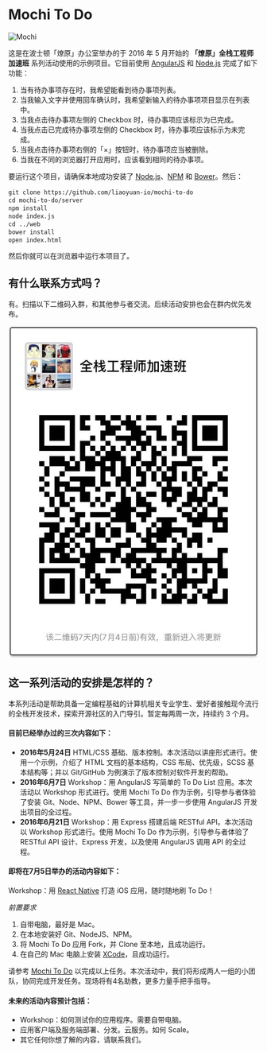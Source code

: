 # Mochi To Do

![Mochi](http://www.feathersnfurshoppe.com/images/smallanimaldocs/Hamster.gif)

这是在波士顿「燎原」办公室举办的于 2016 年 5 月开始的 **「燎原」全栈工程师加速班** 系列活动使用的示例项目。它目前使用 [AngularJS](https://thinkster.io/a-better-way-to-learn-angularjs) 和 [Node.js](https://nodejs.org/en/download/) 完成了如下功能：

1. 当有待办事项存在时，我希望能看到待办事项列表。
2. 当我输入文字并使用回车确认时，我希望新输入的待办事项项目显示在列表中。
3. 当我点击待办事项左侧的 Checkbox 时，待办事项应该标示为已完成。
4. 当我点击已完成待办事项左侧的 Checkbox 时，待办事项应该标示为未完成。
5. 当我点击待办事项右侧的「&times;」按钮时，待办事项应当被删除。
6. 当我在不同的浏览器打开应用时，应该看到相同的待办事项。

要运行这个项目，请确保本地成功安装了 [Node.js](https://nodejs.org/en/download/)、[NPM](https://docs.npmjs.com/getting-started/installing-node) 和 [Bower](https://www.npmjs.com/package/bower#install)。然后：

    git clone https://github.com/liaoyuan-io/mochi-to-do
    cd mochi-to-do/server
    npm install
    node index.js
    cd ../web
    bower install
    open index.html

然后你就可以在浏览器中运行本项目了。


## 有什么联系方式吗？

有。扫描以下二维码入群，和其他参与者交流。后续活动安排也会在群内优先发布。

![二维码](qr.png?raw=true)


## 这一系列活动的安排是怎样的？

本系列活动是帮助具备一定编程基础的计算机相关专业学生、爱好者接触现今流行的全栈开发技术，探索开源社区的入门导引。暂定每两周一次，持续约 3 个月。


#### 目前已经举办过的三次内容如下：

- **2016年5月24日** HTML/CSS 基础、版本控制。本次活动以讲座形式进行。使用一个示例，介绍了 HTML 文档的基本结构，CSS 布局、优先级，SCSS 基本结构等；并以 Git/GitHub 为例演示了版本控制对软件开发的帮助。
- **2016年6月7日** Workshop：用 AngularJS 写简单的 To Do List 应用。本次活动以 Workshop 形式进行。使用 Mochi To Do 作为示例，引导参与者体验了安装 Git、Node、NPM、Bower 等工具，并一步一步使用 AngularJS 开发出项目的全过程。
- **2016年6月21日** Workshop：用 Express 搭建后端 RESTful API。本次活动以 Workshop 形式进行。使用 Mochi To Do 作为示例，引导参与者体验了 RESTful API 设计、Express 开发，以及使用 AngularJS 调用 API 的全过程。


#### 即将在7月5日举办的活动内容如下：

Workshop：用 [React Native](https://facebook.github.io/react-native/) 打造 iOS 应用，随时随地刷 To Do！

*前置要求*

1. 自带电脑，最好是 Mac。
2. 在本地安装好 Git、NodeJS、NPM。
3. 将 Mochi To Do 应用 Fork，并 Clone 至本地，且成功运行。
4. 在自己的 Mac 电脑上安装 [XCode](https://itunes.apple.com/us/app/xcode/id497799835?mt=12)，且成功运行。

请参考 [Mochi To Do](https://github.com/liaoyuan-io/mochi-to-do) 以完成以上任务。本次活动中，我们将形成两人一组的小团队，协同完成开发任务。现场将有4名助教，更多力量手把手指导。


#### 未来的活动内容预计包括：

- Workshop：如何测试你的应用程序。需要自带电脑。
- 应用客户端及服务端部署、分发。云服务。如何 Scale。
- 其它任何你想了解的内容，请联系我们。